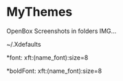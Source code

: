 # MyThemes

OpenBox
Screenshots in folders IMG...

~/.Xdefaults

*font:   xft:(name_font):size=8

*boldFont:	  xft:(name_font):size=8
